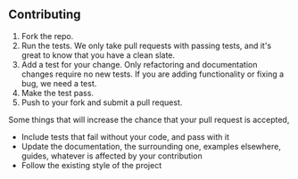## Contributing

1. Fork the repo.
2. Run the tests. We only take pull requests with passing tests, and it's great to know that you have a clean slate.
3. Add a test for your change. Only refactoring and documentation changes require no new tests. If you are adding functionality or fixing a bug, we need a test.
4. Make the test pass.
5. Push to your fork and submit a pull request.

Some things that will increase the chance that your pull request is accepted,

* Include tests that fail without your code, and pass with it
* Update the documentation, the surrounding one, examples elsewhere, guides, whatever is affected by your contribution
* Follow the existing style of the project

